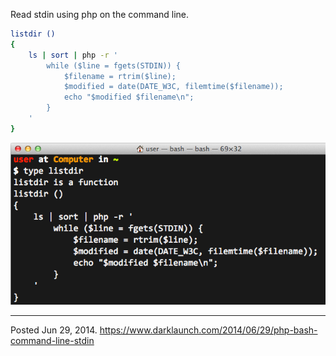 Read stdin using php on the command line. 

```sh
listdir ()
{
    ls | sort | php -r '
        while ($line = fgets(STDIN)) {
            $filename = rtrim($line);
            $modified = date(DATE_W3C, filemtime($filename));
            echo "$modified $filename\n";
        }
    '
}
```

<img alt="" src="/img/uploads/2014-06/bash-stdin-php-command-line.png" />

---

Posted Jun 29, 2014.
https://www.darklaunch.com/2014/06/29/php-bash-command-line-stdin